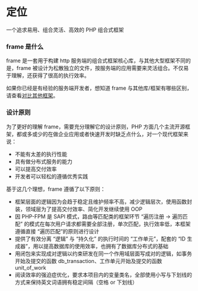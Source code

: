 # 定位
一个追求易用、组合灵活、高效的 PHP 组合式框架

### frame 是什么
frame 是一套用于构建 http 服务端的组合式框架核心库，与其他大型框架不同的是，frame 被设计为松散独立的文件，按服务端的应用需要来灵活组合。不仅易于理解，还获得了很高的执行效率。

如果你已经是有经验的服务端开发者，想知道 frame 与其他库/框架有哪些区别，请查看[对比其他框架](diff_other.md)。

### 设计原则

为了更好的理解 frame，需要充分理解它的设计原则，PHP 方面几个主流开源框架，都或多或少的在做企业应用或者快速开发时缺乏点什么，对一个现代框架来说：

- 不能有太差的执行性能
- 具有做分布式服务的能力
- 可以提高交付效率
- 开发者可以轻松的遵循优秀实践

基于这几个理想，frame 遵循了以下原则：

- 框架层面的逻辑因为会趋于稳定且维护频率不高，减少逻辑层次，使用函数封装，领域层为了提高交付效率、简化开发继续使用 OOP
- 因 PHP-FPM 是 SAPI 模式，路由等匹配类的框架环节 “遍历注册 -> 遍历匹配” 的模式在每次用户请求都需要全部注册，单次匹配，执行效率低，本框架遵循直接 “遍历匹配”的原则进行设计
- 提供了有效分离 “逻辑” 与 “持久化” 的执行时间的 “工作单元”，配套的 “ID 生成器”，用以提高数据库的使用效率，也拥有了数据库分布式的基础
- 用闭包来实现成对逻辑以约束研发在同一个作用域层面写成对的逻辑，如事务开始及提交的函数 db_transaction、工作单元开始及提交的函数 unit_of_work
- 阅读效率的强迫症优化，要求本项目内的变量类名，全部使用小写与下划线的方式来保持英文词语拥有稳定间隔（空格 or 下划线）
